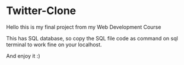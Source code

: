 # Twitter-Clone

Hello this is my final project from my Web Development Course

This has SQL database, so copy the SQL file code as command on sql terminal to work fine on your localhost.

And enjoy it :)
